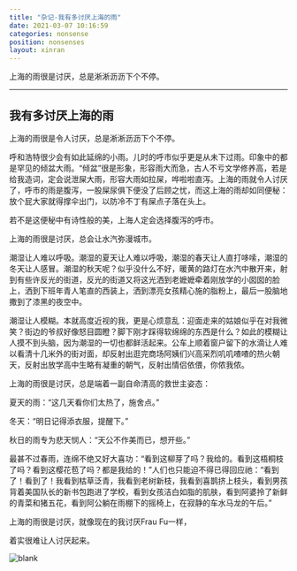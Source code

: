 ```yaml
---
title: "杂记-我有多讨厌上海的雨"
date: 2021-03-07 10:16:59
categories: nonsense
position: nonsenses
layout: xinran
---
```


上海的雨很是讨厌，总是淅淅沥沥下个不停。

---

<!-- <ul class="list-inline text-center">
<audio controls="controls">
    <source src="http://music.163.com/song/media/outer/url?id=1373002687.mp3" type="audio/ogg">
    <source src="http://music.163.com/song/media/outer/url?id=1373002687.mp3" type="audio/mpeg">
<embed height="50" width="1500" src="http://music.163.com/song/media/outer/url?id=1373002687.mp3" />
</audio>
</ul>

*Twilight Rush(暮色狂奔）— 结冰水* -->

## 我有多讨厌上海的雨

上海的雨很是令人讨厌，总是淅淅沥沥下个不停。

呼和浩特很少会有如此延绵的小雨。儿时的呼市似乎更是从未下过雨。印象中的都是罕见的倾盆大雨。“倾盆”很是形象，形容雨大而急，古人不亏文学修养高，若是给我造词，定会说泄屎大雨，形容大雨如拉屎，哗啦啦直泻。上海的雨就令人讨厌了，呼市的雨是腹泻，一股屎尿俱下便没了后顾之忧，而这上海的雨却如同便秘：放个屁大家就得撑伞出门，以防冷不丁有屎点子落在头上。

若不是这便秘中有诗性般的美，上海人定会选择腹泻的呼市。

上海的雨很是讨厌，总会让水汽弥漫城市。

潮湿让人难以呼吸。潮湿的夏天让人难以呼吸，潮湿的春天让人直打哆嗦，潮湿的冬天让人感冒。潮湿的秋天呢？似乎没什么不好，暖黄的路灯在水汽中散开来，射到有些许反光的街道，反光的街道又将这光洒到老嬷嬷牵着刚放学的小囡囡的脸上，洒到下班年青人笔直的西装上，洒到漂亮女孩精心施的脂粉上，最后一股脑地撒到了漆黑的夜空中。

潮湿让人模糊。本就高度近视的我，更是心烦意乱：迎面走来的姑娘似乎在对我微笑？街边的爷叔好像怒目圆瞪？脚下刚才踩得软绵绵的东西是什么？如此的模糊让人摸不到头脑，因为潮湿的一切也都鲜活起来。公车上顺着窗户留下的水滴让人难以看清十几米外的街对面，却反射出逛完商场阿姨们兴高采烈叽叽喳喳的热火朝天，反射出放学高中生略有凝重的朝气，反射出情侣依偎，你侬我侬。

上海的雨很是讨厌，总是端着一副自命清高的救世主姿态：

夏天的雨：“这几天看你们太热了，施舍点。”

冬天：“明日记得添衣服，提醒下。”

秋日的雨专为悲天悯人：“天公不作美而已，想开些。”

最甚不过春雨，连绵不绝又好大喜功：“看到这柳芽了吗？我给的。看到这梧桐枝了吗？看到这樱花苞了吗？都是我给的！”人们也只能迫不得已得回应祂：“看到了！看到了！我看到枯草泛青，我看到老树新枝，我看到喜鹊挤上枝头，看到男孩背着美国队长的新书包跑进了学校，看到女孩洁白如脂的肌肤，看到阿婆拎了新鲜的青菜和猪五花，看到阿公躺在雨棚下的摇椅上，在寂静的车水马龙的午后。”

上海的雨很是讨厌，就像现在的我讨厌Frau Fu一样，

着实很难让人讨厌起来。

![blank](/assets/img/placeholder.png)
